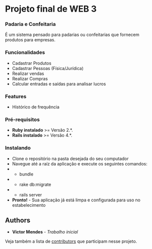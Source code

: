 # Projeto final de WEB 3

### Padaria e Confeitaria

É um sistema pensado para padarias ou confeitarias que fornecem produtos para empresas.

### Funcionalidades
* Cadastrar Produtos
* Cadastrar Pessoas (Física/Jurídica)
* Realizar vendas
* Realizar Compras
* Calcular entradas e saídas para analisar lucros

### Features
* Histórico de frequência

### Pré-requisitos

* **Ruby instalado** >= Versão 2.*.
* **Rails instalado**  >= Versão 4.*.

### Instalando
* Clone o repositório na pasta desejada do seu computador
* Navegue até a raíz da aplicação e execute os seguintes comandos: 
* - bundle
* - rake db:migrate
* - rails server
* **Pronto!** - Sua aplicação já está limpa e configurada para uso no estabelecimento


## Authors

* **Victor Mendes** - *Trabalho inicial*

Veja também a lista de [contributors](https://github.com/VictorMmendes/web3-201802-victormendes/graphs/contributors) que participam nesse projeto.
